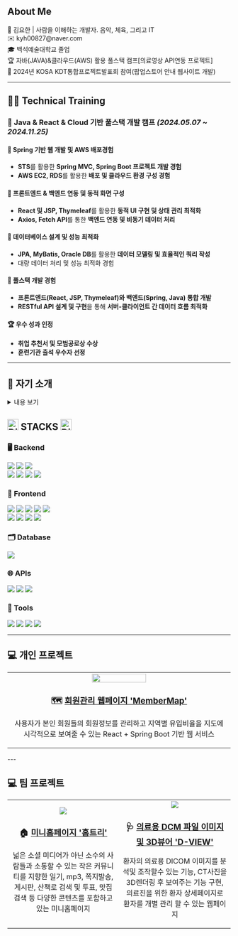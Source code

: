 
 

## About Me
<div>👨 김요한 | 사람을 이해하는 개발자. 음악, 체육, 그리고 IT</div>
<div>✉️ kyh00827@naver.com</div>
<div>🎓 백석예술대학교 졸업</div>
<div>🏆 자바(JAVA)&클라우드(AWS) 활용 풀스택 캠프[의료영상 API연동 프로젝트]</div>
<div>🎤 2024년 KOSA KDT통합프로젝트발표회 참여(팝업스토어 안내 웹사이트 개발)</div>




---

## 👨‍💻 Technical Training  

### 🚀 Java & React & Cloud 기반 풀스택 개발 캠프 *(2024.05.07 ~ 2024.11.25)*  

#### 🔹 Spring 기반 웹 개발 및 AWS 배포경험 
- **STS**를 활용한 **Spring MVC, Spring Boot 프로젝트 개발 경험**  
- **AWS EC2, RDS**를 활용한 **배포 및 클라우드 환경 구성 경험**  

#### 🔹 프론트엔드 & 백엔드 연동 및 동적 화면 구성  
- **React 및 JSP, Thymeleaf**를 활용한 **동적 UI 구현 및 상태 관리 최적화**  
- **Axios, Fetch API**를 통한 **백엔드 연동 및 비동기 데이터 처리**  

#### 🔹 데이터베이스 설계 및 성능 최적화  
- **JPA, MyBatis, Oracle DB**를 활용한 **데이터 모델링 및 효율적인 쿼리 작성**  
- 대량 데이터 처리 및 성능 최적화 경험  

#### 🔹 풀스택 개발 경험  
- **프론트엔드(React, JSP, Thymeleaf)와 백엔드(Spring, Java) 통합 개발**  
- **RESTful API 설계 및 구현**을 통해 **서버-클라이언트 간 데이터 흐름 최적화**  

#### 🏆 우수 성과 인정  
- **취업 추천서 및 모범공로상 수상**  
- **훈련기관 출석 우수자 선정**

---

## 📜 자기 소개
<details>
<summary> 내용 보기 </summary>


### 🎵 음악과 피트니스에서 IT까지, 새로운 도전에 대한 끊임없는 탐구  
저는 **실용음악 피아노 전공자**로 음악 레슨, 밴드 세션, 스피닝 강사, 그리고 피트니스 FC로 근무하며 다양한 사람들과 소통하며 문제를 해결해 왔습니다.  
이 과정에서 **커뮤니케이션 능력, 데이터 분석을 통한 의사결정, 고객 중심 사고**를 자연스럽게 익혔습니다.  

피트니스 FC 팀장으로 근무하며 **신규 고객 관리, 재등록률 분석, 매출 데이터 정리** 등의 업무를 **엑셀과 수기 기록에 의존**하던 데이터 관리의 비효율성을 절감했고, 이를 해결할 IT 기술에 관심을 갖게 되었습니다. 특히, **고객 유입 경로 분석, 지역별 매출 비교, 홍보 효과 측정**과 같은 데이터를 활용한 의사결정의 필요성을 절감하며, 직접 해결해 보고 싶다는 열정이 생겼습니다.  

---

### 💡 문제 해결 능력과 빠른 학습력, IT로 이어진 도전  
비전공자로서 IT를 처음 접했지만, 새로운 분야에 대한 도전을 두려워하지 않았습니다.  
독학으로 **Java 기본 문법과 객체지향 개념**을 익히고, 간단한 프로그램을 만들면서 개발의 재미와 가능성을 느꼈습니다.  
이후 **풀스택 개발자 과정**에 참여하여 **Java, Spring Boot, React, MyBatis, OracleDB, AWS** 등 다양한 기술을 습득하며 실무 프로젝트를 경험했습니다.  

---

### 🚀 실무 프로젝트 경험 
#### ✅ HomeTree 미니홈페이지  
- 회원제 기반의 소규모 커뮤니티 웹 서비스 개발  
- **JWT 인증을 통한 로그인 유지, 방문자 수 카운트, 게시판 사진 업로드, 다이어리 작성 기능, 산책로 검색 및 투표생성, 맛집 검색 기능**  

#### ✅ D-VIEW DICOM 이미지 뷰어  
- 의료용 DICOM 데이터를 시각화하는 3D CT 이미지 뷰어 개발  
- **VTK.js, Cornerstone.js를 활용한 CT 이미지 3D 렌더링 및 데이터 최적화**  

이 과정에서 IT 지식뿐만 아니라, **팀워크, 문제 해결력, 사용자 경험을 고려한 설계**의 중요성을 깊이 이해하게 되었습니다.  

---

### 🎯 커뮤니케이션과 리더십, 개발자로서의 차별화된 강점  
✔ **수업·상담 경험**을 통해 다양한 고객과 원활히 소통하는 능력을 길렀습니다.  
✔ **데이터 기반 사고**를 바탕으로 고객 행동 분석과 서비스 개선 방향을 고민하는 습관이 있습니다.  
✔ **리더십과 팀워크**를 발휘하여 프로젝트 팀원들과 원활한 협업을 이끌어 왔습니다.  

이러한 경험들은 IT 개발자로서 단순히 **코드를 짜는 것**이 아니라, **사용자의 문제를 해결하고 가치를 제공하는 개발**을 하는 데 큰 강점이 될 것이라 생각합니다.  

---

### 💪 개발자로서의 목표와 다짐  
 다양한 경험을 통해 길러온 문제 해결 능력과 빠른 적응력을 살려, IT 분야에서도 **도전적인 문제를 해결하고, 실용적인 서비스를 만드는 개발자**가 되겠습니다.  
팀원들과 적극적으로 소통하며 부족한 부분은 인정하고 기본에 충실하며 **성장하는 개발자**로, 회사와 함께 발전해 나가고 싶습니다.

🚀 **IT 분야에서도 제 강점을 살려 차별화된 개발자가 되겠습니다.**  

---
</details>

  <div>
    <h2>
 <img src="https://raw.githubusercontent.com/Tarikul-Islam-Anik/Animated-Fluent-Emojis/master/Emojis/Smilies/Dizzy.png" alt="Dizzy" width="25" height="25" /> 
      STACKS
      <img src="https://raw.githubusercontent.com/Tarikul-Islam-Anik/Animated-Fluent-Emojis/master/Emojis/Smilies/Dizzy.png" alt="Dizzy" width="25" height="25" />
    </h2>
</div>



  <!-- Server -->
  <h3>🖥️ Backend</h3>
  <div>
    <img src="https://img.shields.io/badge/java-007396?style=for-the-badge&logo=java&logoColor=white">
    <img src="https://img.shields.io/badge/spring boot-6DB33F?style=for-the-badge&logo=springboot&logoColor=white">
    <img src="https://img.shields.io/badge/spring security-6DB33F?style=for-the-badge&logo=springsecurity&logoColor=white">
  </div>
  <div>
    <img src="https://img.shields.io/badge/jpa-6DB33F?style=for-the-badge&logo=jpa&logoColor=white">
    <img src="https://img.shields.io/badge/thymeleaf-005F9E?style=for-the-badge&logo=thymeleaf&logoColor=white">
    <img src="https://img.shields.io/badge/jsp-FFAA33?style=for-the-badge&logo=oracle&logoColor=white">
    <img src="https://img.shields.io/badge/apache tomcat-F8DC75?style=for-the-badge&logo=apachetomcat&logoColor=black">
  </div>

  <!-- Frontend -->
  <h3>🎨 Frontend</h3>
  <div>
    <img src="https://img.shields.io/badge/javascript-F7DF1E?style=for-the-badge&logo=javascript&logoColor=black">
    <img src="https://img.shields.io/badge/react-61DAFB?style=for-the-badge&logo=react&logoColor=black">
    <img src="https://img.shields.io/badge/vue.js-4FC08D?style=for-the-badge&logo=vuedotjs&logoColor=white">
    <img src="https://img.shields.io/badge/redux-764ABC?style=for-the-badge&logo=redux&logoColor=white">
    <img src="https://img.shields.io/badge/nexacro-0071C5?style=for-the-badge&logo=nexacro&logoColor=white">
    


  </div>
  <div>
    <img src="https://img.shields.io/badge/html-E34F26?style=for-the-badge&logo=html5&logoColor=white">
    <img src="https://img.shields.io/badge/css-1572B6?style=for-the-badge&logo=css3&logoColor=white">
    <img src="https://img.shields.io/badge/bootstrap-7952B3?style=for-the-badge&logo=bootstrap&logoColor=white">
    <img src="https://img.shields.io/badge/jquery-0769AD?style=for-the-badge&logo=jquery&logoColor=white">
  </div>
    <!-- Database -->
 <h3>
    <h3>🗂️ Database</h3>
    <div>
      <img src="https://img.shields.io/badge/oracle-F80000?style=for-the-badge&logo=oracle&logoColor=white">
    </div>
  </h3>
  
<!-- API -->
  <h3>🌐 APIs</h3>
  <div>
    <img src="https://img.shields.io/badge/naver maps-03C75A?style=for-the-badge&logo=naver&logoColor=white">
    <img src="https://img.shields.io/badge/kakao address API-FFCD00?style=for-the-badge&logo=kakaotalk&logoColor=black">
    <img src="https://img.shields.io/badge/hugging face-FF7B00?style=for-the-badge&logo=huggingface&logoColor=white">
  </div>
  

  <h3>🔧 Tools</h3>
  <div>
    <img src="https://img.shields.io/badge/AWS-%23FF9900.svg?style=for-the-badge&logo=amazon-web-services&logoColor=white">
    <img src="https://img.shields.io/badge/git-F05032?style=for-the-badge&logo=git&logoColor=white">
    <img src="https://img.shields.io/badge/github-181717?style=for-the-badge&logo=github&logoColor=white">
    <img src="https://img.shields.io/badge/vs code-007ACC?style=for-the-badge&logo=visualstudiocode&logoColor=white">
  </div>


---
## 💻 개인 프로젝트
<table>
  <tr>
    <td align="center" width="50%">
     <a href="https://github.com/Zionoi/MemberMap"> <img src="https://github.com/user-attachments/assets/647ac244-fdc9-4b6e-9c95-fd73461c72d5" width="50%" height="50%"></a>
      <h3>🗺️ <a href="https://github.com/Zionoi/MemberMap">회원관리 웹페이지 'MemberMap'</a></h3>
      <p>사용자가 본인 회원들의 회원정보를 관리하고 지역별 유입비율을 지도에 시각적으로 보여줄 수 있는 React + Spring Boot 기반 웹 서비스
  </p>
  </tr>
</table>
---

## 💻 팀 프로젝트
<table>
  <tr>
    <td align="center" width="50%">
     <a href="https://github.com/Zionoi/ProjectTeam5"> <img src="https://github.com/user-attachments/assets/71657792-6101-43ec-afe7-4a871c46a5a0"></a>
      <h3>🏠 <a href="https://github.com/Zionoi/ProjectTeam5">미니홈페이지 '홈트리'</a></h3>
      <p>넓은 소셜 미디어가 아닌 소수의 사람들과 소통할 수 있는 작은 커뮤니티를 지향한 일기, mp3, 쪽지발송, 게시판, 산책로 검색 및 투표, 맛집검색 등 다양한 콘텐츠를 포함하고 있는 미니홈페이지
  </p>
    </td>
    <td align="center" width="50%">
     <a href="https://github.com/Zionoi/FinalProjectTeam5"> <img src="https://github.com/user-attachments/assets/192cca35-6a91-4baf-977a-c7114a184d1d"></a>
      <h3>🩺 <a href="https://github.com/Zionoi/FinalProjectTeam5">의료용 DCM 파일 이미지 및 3D뷰어 'D-VIEW'</a></h3>
      <p> 환자의 의료용 DICOM 이미지를 분석및 조작할수 있는 기능, CT사진을 3D렌더링 후 보여주는 기능 구현, 의료진을 위한 환자 상세페이지로 환자를 개별 관리 할 수 있는 웹페이지</p>
    </td>
  </tr>
</table>


